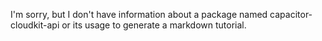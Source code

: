 I'm sorry, but I don't have information about a package named capacitor-cloudkit-api or its usage to generate a markdown tutorial.